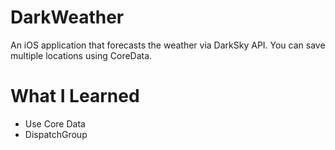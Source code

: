 # DarkWeather

An iOS application that forecasts the weather via DarkSky API. You can save multiple locations using CoreData.

# What I Learned

* Use Core Data
* DispatchGroup
